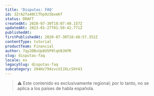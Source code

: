 ```yaml
---
title: 'Disputas: FAQ'
id: 3ZrA2fa40CCThp9z5bxeKf
status: DRAFT
createdAt: 2020-07-30T18:07:40.157Z
updatedAt: 2023-01-27T01:50:42.771Z
publishedAt: 
firstPublishedAt: 2020-07-30T18:48:57.352Z
contentType: tutorial
productTeam: Financial
author: 7qy2DBsUp8U5P9lqV0JHfR
slug: disputas-faq
locale: es
legacySlug: disputas-faq
subcategory: 204Hz794zvcUIJXLcShY43
---
```


>⚠️ Este contenido es exclusivamente regional; por lo tanto, no se aplica a los países de habla española.
